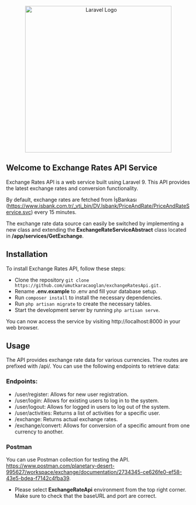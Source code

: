 <p align="center"><a href="https://laravel.com" target="_blank"><img src="https://raw.githubusercontent.com/laravel/art/master/logo-lockup/5%20SVG/2%20CMYK/1%20Full%20Color/laravel-logolockup-cmyk-red.svg" width="400" alt="Laravel Logo"></a></p>


## Welcome to Exchange Rates API Service

Exchange Rates API is a web service built using Laravel 9. This API provides the latest exchange rates and conversion functionality.

By default, exchange rates are fetched from İşBankası (https://www.isbank.com.tr/_vti_bin/DV.Isbank/PriceAndRate/PriceAndRateService.svc) every 15 minutes. 

The exchange rate data source can easily be switched by implementing a new class and extending the **ExchangeRateServiceAbstract** class located in **/app/services/GetExchange**.

## Installation
To install Exchange Rates API, follow these steps:

- Clone the repository  ```git clone https://github.com/umutkaracaoglan/exchangeRatesApi.git.```
- Rename **.env.example** to .env and fill your database setup.
- Run ```composer install``` to install the necessary dependencies.
- Run ```php artisan migrate``` to create the necessary tables.
- Start the development server by running ```php artisan serve```.
  
You can now access the service by visiting http://localhost:8000 in your web browser.

## Usage
The API provides exchange rate data for various currencies. The routes are prefixed with /api/.
You can use the following endpoints to retrieve data:

### Endpoints:

- /user/register: Allows for new user registration.
- /user/login: Allows for existing users to log in to the system.
- /user/logout: Allows for logged in users to log out of the system.
- /user/activities: Returns a list of activities for a specific user.
- /exchange: Returns actual exchange rates.
- /exchange/convert: Allows for conversion of a specific amount from one currency to another.

### Postman
You can use Postman collection for testing the API. 
https://www.postman.com/planetary-desert-995627/workspace/exchange/documentation/2734345-ce626fe0-ef58-43e5-bdea-f7142c4fba39.

- Please select **ExchangeRateApi** environment from the top right corner.  Make sure to check that the baseURL and port are correct.
